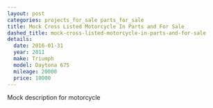 ```yaml
---
layout: post
categories: projects_for_sale parts_for_sale
title: Mock Cross Listed Motorcycle In Parts and For Sale
dashed_title: mock-cross-listed-motorcycle-in-parts-and-for-sale
details:
  date: 2016-01-31
  year: 2011
  make: Triumph
  model: Daytona 675
  mileage: 20000
  price: 10000
---
```

Mock description for motorcycle